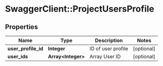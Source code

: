 # SwaggerClient::ProjectUsersProfile

## Properties
Name | Type | Description | Notes
------------ | ------------- | ------------- | -------------
**user_profile_id** | **Integer** | ID of user profile | [optional] 
**user_ids** | **Array&lt;Integer&gt;** | Array User ID | [optional] 


